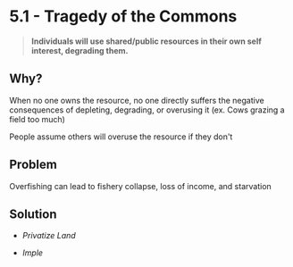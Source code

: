 # 5\.1 - Tragedy of the Commons

> **Individuals will use shared/public resources in their own self interest, degrading them.**

## Why?

When no one owns the resource, no one directly suffers the negative consequences of depleting, degrading, or overusing it (ex. Cows grazing a field too much)

People assume others will overuse the resource if they don't

## Problem

Overfishing can lead to fishery collapse, loss of income, and starvation

## Solution

- _Privatize Land_

- _Imple_